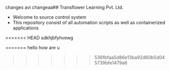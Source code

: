 changes
avi
changeaa## Transflower Learning Pvt. Ltd.

- Welcome to source control system
- This repository consist of all automation scripts as well as containerized applications

<<<<<<< HEAD
sdkhjbfyhvewg

=======
hello how are u
>>>>>>> 536fbfaa5d86e13ba92d60b5d045739bfe1479a6
